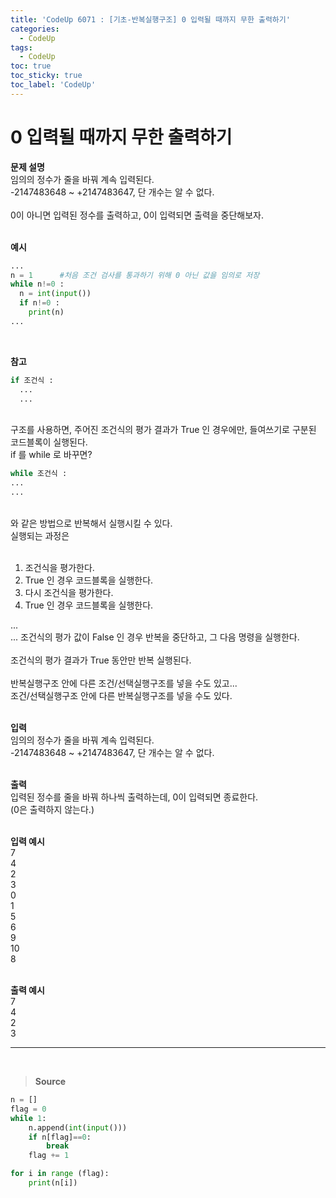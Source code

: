 ```yaml
---
title: 'CodeUp 6071 : [기초-반복실행구조] 0 입력될 때까지 무한 출력하기'
categories:
  - CodeUp
tags:
  - CodeUp
toc: true
toc_sticky: true
toc_label: 'CodeUp'
---
```


# 0 입력될 때까지 무한 출력하기

**문제 설명**  
임의의 정수가 줄을 바꿔 계속 입력된다.  
-2147483648 ~ +2147483647, 단 개수는 알 수 없다.  
<br>
0이 아니면 입력된 정수를 출력하고, 0이 입력되면 출력을 중단해보자.  
<br>

**예시**

```python
...
n = 1      #처음 조건 검사를 통과하기 위해 0 아닌 값을 임의로 저장
while n!=0 :
  n = int(input())
  if n!=0 :
    print(n)
...
```

<br>

**참고**

```python
if 조건식 :
  ...
  ...
```

<br>
구조를 사용하면,   
주어진 조건식의 평가 결과가 True 인 경우에만, 들여쓰기로 구분된 코드블록이 실행된다.   
<br>
if 를 while 로 바꾸면?   
<br>

```python
while 조건식 :
...
...
```

<br>
와 같은 방법으로 반복해서 실행시킬 수 있다.   
<br>
실행되는 과정은    
<br>
<br>

1. 조건식을 평가한다.
2. True 인 경우 코드블록을 실행한다.
3. 다시 조건식을 평가한다.
4. True 인 경우 코드블록을 실행한다.

\.\.\.  
\.\.\. 조건식의 평가 값이 False 인 경우 반복을 중단하고, 그 다음 명령을 실행한다.  
<br>
조건식의 평가 결과가 True 동안만 반복 실행된다.  
<br>
반복실행구조 안에 다른 조건/선택실행구조를 넣을 수도 있고...  
조건/선택실행구조 안에 다른 반복실행구조를 넣을 수도 있다.  
<br>

**입력**  
임의의 정수가 줄을 바꿔 계속 입력된다.  
-2147483648 ~ +2147483647, 단 개수는 알 수 없다.  
<br>

**출력**  
입력된 정수를 줄을 바꿔 하나씩 출력하는데, 0이 입력되면 종료한다.  
(0은 출력하지 않는다.)  
<br>

**입력 예시**  
7  
4  
2  
3  
0  
1  
5  
6  
9  
10  
8  
<br>

**출력 예시**  
7  
4  
2  
3

---

<br>

> **Source**

```python
n = []
flag = 0
while 1:
    n.append(int(input()))
    if n[flag]==0:
        break
    flag += 1

for i in range (flag):
    print(n[i])
```
